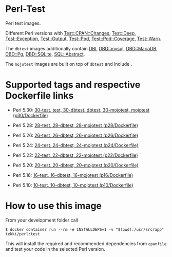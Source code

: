 <!-- this file is generated via docker-builder/generate.pl, do not edit it directly -->

# Perl-Test

Perl test images.

Different Perl versions with
[Test::CPAN::Changes](https://metacpan.org/pod/Test::CPAN::Changes),
[Test::Deep](https://metacpan.org/pod/Test::Deep),
[Test::Exception](https://metacpan.org/pod/Test::Exception),
[Test::Output](https://metacpan.org/pod/Test::Output),
[Test::Pod](https://metacpan.org/pod/Test::Pod),
[Test::Pod::Coverage](https://metacpan.org/pod/Test::Pod::Coverage),
[Test::Warn](https://metacpan.org/pod/Test::Warn).

The `dbtest` images additionally contain
[DBI](https://metacpan.org/pod/DBI),
[DBD::mysql](https://metacpan.org/pod/DBD::mysql),
[DBD::MariaDB](https://metacpan.org/pod/DBD::MariaDB),
[DBD::Pg](https://metacpan.org/pod/DBD::Pg),
[DBD::SQLite](https://metacpan.org/pod/DBD::SQLite),
[SQL::Abstract](https://metacpan.org/pod/SQL::Abstract).

The `mojotest` images are built on top of `dbtest` and include
.

# Supported tags and respective Dockerfile links

* Perl 5.30: [30-test, test, 30-dbtest, dbtest, 30-mojotest, mojotest (p30/Dockerfile)](https://github.com/Tekki/docker-perl-test/blob/master/p30/Dockerfile)

* Perl 5.28: [28-test, 28-dbtest, 28-mojotest (p28/Dockerfile)](https://github.com/Tekki/docker-perl-test/blob/master/p28/Dockerfile)

* Perl 5.26: [26-test, 26-dbtest, 26-mojotest (p26/Dockerfile)](https://github.com/Tekki/docker-perl-test/blob/master/p26/Dockerfile)

* Perl 5.24: [24-test, 24-dbtest, 24-mojotest (p24/Dockerfile)](https://github.com/Tekki/docker-perl-test/blob/master/p24/Dockerfile)

* Perl 5.22: [22-test, 22-dbtest, 22-mojotest (p22/Dockerfile)](https://github.com/Tekki/docker-perl-test/blob/master/p22/Dockerfile)

* Perl 5.20: [20-test, 20-dbtest, 20-mojotest (p20/Dockerfile)](https://github.com/Tekki/docker-perl-test/blob/master/p20/Dockerfile)

* Perl 5.16: [16-test, 16-dbtest, 16-mojotest (p16/Dockerfile)](https://github.com/Tekki/docker-perl-test/blob/master/p16/Dockerfile)

* Perl 5.10: [10-test, 10-dbtest, 10-mojotest (p10/Dockerfile)](https://github.com/Tekki/docker-perl-test/blob/master/p10/Dockerfile)

# How to use this image

From your development folder call

    $ docker container run --rm -e INSTALLDEPS=1 -v "$(pwd):/usr/src/app" tekki/perl:test

This will install the required and recommended dependencies from `cpanfile` and test your code in the selected Perl version.
